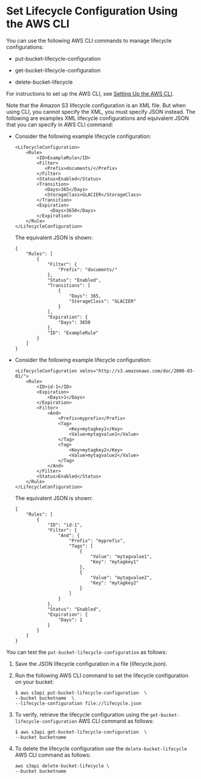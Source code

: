 # Set Lifecycle Configuration Using the AWS CLI<a name="set-lifecycle-cli"></a>

You can use the following AWS CLI commands to manage lifecycle configurations:

+ put\-bucket\-lifecycle\-configuration

+ get\-bucket\-lifecycle\-configuration

+ delete\-bucket\-lifecycle

For instructions to set up the AWS CLI, see [Setting Up the AWS CLI](setup-aws-cli.md)\.

Note that the Amazon S3 lifecycle configuration is an XML file\. But when using CLI, you cannot specify the XML, you must specify JSON instead\. The following are examples XML lifecycle configurations and equivalent JSON that you can specify in AWS CLI command:

+ Consider the following example lifecycle configuration:

  ```
  <LifecycleConfiguration>
      <Rule>
          <ID>ExampleRule</ID>
          <Filter>
             <Prefix>documents/</Prefix>
          </Filter>
          <Status>Enabled</Status>
          <Transition>        
             <Days>365</Days>        
             <StorageClass>GLACIER</StorageClass>       
          </Transition>    
          <Expiration>
               <Days>3650</Days>
          </Expiration>
      </Rule>
  </LifecycleConfiguration>
  ```

  The equivalent JSON is shown:

  ```
  {
      "Rules": [
          {
              "Filter": {
                  "Prefix": "documents/"
              },
              "Status": "Enabled",
              "Transitions": [
                  {
                      "Days": 365,
                      "StorageClass": "GLACIER"
                  }
              ],
              "Expiration": {
                  "Days": 3650
              },
              "ID": "ExampleRule"
          }
      ]
  }
  ```

+ Consider the following example lifecycle configuration:

  ```
  <LifecycleConfiguration xmlns="http://s3.amazonaws.com/doc/2006-03-01/">
      <Rule>
          <ID>id-1</ID>
          <Expiration>
              <Days>1</Days>
          </Expiration>
          <Filter>
              <And>
                  <Prefix>myprefix</Prefix>
                  <Tag>
                      <Key>mytagkey1</Key>
                      <Value>mytagvalue1</Value>
                  </Tag>
                  <Tag>
                      <Key>mytagkey2</Key>
                      <Value>mytagvalue2</Value>
                  </Tag>
              </And>
          </Filter>
          <Status>Enabled</Status>    
      </Rule>
  </LifecycleConfiguration>
  ```

  The equivalent JSON is shown:

  ```
  {
      "Rules": [
          {
              "ID": "id-1",
              "Filter": {
                  "And": {
                      "Prefix": "myprefix", 
                      "Tags": [
                          {
                              "Value": "mytagvalue1", 
                              "Key": "mytagkey1"
                          }, 
                          {
                              "Value": "mytagvalue2", 
                              "Key": "mytagkey2"
                          }
                      ]
                  }
              }, 
              "Status": "Enabled", 
              "Expiration": {
                  "Days": 1
              }
          }
      ]
  }
  ```

You can test the `put-bucket-lifecycle-configuration` as follows:

1. Save the JSON lifecycle configuration in a file \(lifecycle\.json\)\. 

1. Run the following AWS CLI command to set the lifecycle configuration on your bucket:

   ```
   $ aws s3api put-bucket-lifecycle-configuration  \
   --bucket bucketname  \
   --lifecycle-configuration file://lifecycle.json
   ```

1. To verify, retrieve the lifecycle configuration using the `get-bucket-lifecycle-configuration` AWS CLI command as follows:

   ```
   $ aws s3api get-bucket-lifecycle-configuration  \
   --bucket bucketname
   ```

1. To delete the lifecycle configuration use the `delete-bucket-lifecycle` AWS CLI command as follows:

   ```
   aws s3api delete-bucket-lifecycle \
   --bucket bucketname
   ```